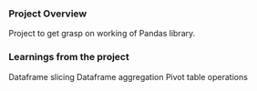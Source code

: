 ### Project Overview

 Project to get grasp on working of Pandas library.


### Learnings from the project

 Dataframe slicing
Dataframe aggregation
Pivot table operations


